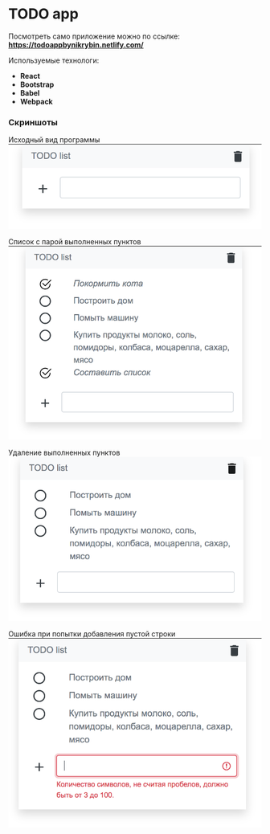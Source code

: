 <h1>TODO app</h1>

Посмотреть само приложение можно по ссылке: __https://todoappbynikrybin.netlify.com/__

Используемые технологи: 
* __React__
* __Bootstrap__
* __Babel__
* __Webpack__



<h3>Скриншоты</h3>

Исходный вид программы
![Исходный вид программы](https://github.com/nikrybin/todo_app/blob/master/screenshots/%D0%B8%D1%81%D1%85%D0%BE%D0%B4%D0%BD%D1%8B%D0%B8%CC%86%20%D0%B2%D0%B8%D0%B4.png)

Список с парой выполненных пунктов
![Список с выполненными пунктами](https://github.com/nikrybin/todo_app/blob/master/screenshots/%D1%81%D0%BF%D0%B8%D1%81%D0%BE%D0%BA%20%D1%81%20%D0%B2%D1%8B%D0%BF%D0%BE%D0%BB%D0%BD%D0%B5%D0%BD%D0%BD%D1%8B%D0%BC%D0%B8%20%D0%B4%D0%B5%D0%BB%D0%B0%D0%BC%D0%B8.png)

Удаление выполненных пунктов
![Удаление выполненных пунктов](https://github.com/nikrybin/todo_app/blob/master/screenshots/%D1%83%D0%B4%D0%B0%D0%BB%D0%B5%D0%BD%D0%B8%D0%B5%20%D0%B2%D1%8B%D0%BF%D0%BE%D0%BB%D0%BD%D0%B5%D0%BD%D0%BD%D1%8B%D1%85%20%D0%B4%D0%B5%D0%BB.png)

Ошибка при попытки добавления пустой строки
![Ошибка при попытки добавления пустой строки](https://github.com/nikrybin/todo_app/blob/master/screenshots/%D0%BE%D1%88%D0%B8%D0%B1%D0%BA%D0%B0%20%D0%BF%D1%80%D0%B8%20%D0%BF%D0%BE%D0%BF%D1%8B%D1%82%D0%BA%D0%B5%20%D0%B4%D0%BE%D0%B1%D0%B0%D0%B2%D0%BB%D0%B5%D0%BD%D0%B8%D1%8F%20%D0%BF%D1%83%D1%81%D1%82%D0%BE%D0%B8%CC%86%20%D1%81%D1%82%D1%80%D0%BE%D0%BA%D0%B8.png)

